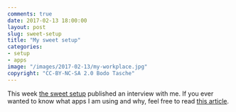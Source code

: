 ```yaml
---
comments: true
date: 2017-02-13 18:00:00
layout: post
slug: sweet-setup
title: "My sweet setup"
categories:
- setup
- apps
image: "/images/2017-02-13/my-workplace.jpg"
copyright: "CC-BY-NC-SA 2.0 Bodo Tasche"
---
```

This week [the sweet setup](http://thesweetsetup.com) published an
interview with me. If you ever wanted to know what apps I am using
and why, feel free to read [this article](http://thesweetsetup.com/bodo-tasches-mac-iphone-setup/).
